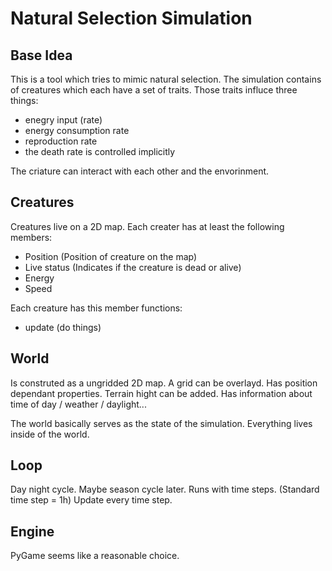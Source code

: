 # Natural Selection Simulation

## Base Idea
This is a tool which tries to mimic natural selection.
The simulation contains of creatures which each have a set of traits.
Those traits influce three things:

* enegry input (rate)
* energy consumption rate
* reproduction rate
* the death rate is controlled implicitly

The criature can interact with each other and the envorinment.

## Creatures
Creatures live on a 2D map.
Each creater has at least the following members:

* Position (Position of creature on the map)
* Live status (Indicates if the creature is dead or alive)
* Energy
* Speed

Each creature has this member functions:

* update (do things)

## World
Is construted as a ungridded 2D map.
A grid can be overlayd.
Has position dependant properties.
Terrain hight can be added.
Has information about time of day / weather / daylight...

The world basically serves as the state of the simulation.
Everything lives inside of the world.

## Loop
Day night cycle.
Maybe season cycle later.
Runs with time steps. (Standard time step = 1h)
Update every time step.

## Engine
PyGame seems like a reasonable choice.
